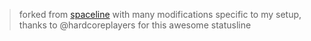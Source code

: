 > forked from [spaceline](https://github.com/hardcoreplayers/spaceline.vim) with many modifications specific to my setup, thanks to @hardcoreplayers for this awesome statusline
